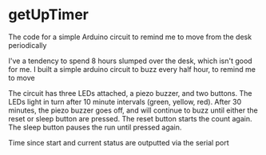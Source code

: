 # getUpTimer
The code for a simple Arduino circuit to remind me to move from the desk periodically

I've a tendency to spend 8 hours slumped over the desk, which isn't good for me. I built a simple arduino circuit to buzz every half hour, to remind me to move

The circuit has three LEDs attached, a piezo buzzer, and two buttons. The LEDs light in turn after 10 minute intervals (green, yellow, red). After 30 minutes, the piezo buzzer goes off, and will continue to buzz until either the reset or sleep button are pressed. The reset button starts the count again. The sleep button pauses the run until pressed again.

Time since start and current status are outputted via the serial port


